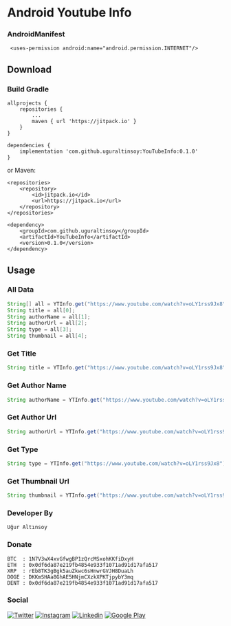 # Android Youtube Info

### AndroidManifest
```
 <uses-permission android:name="android.permission.INTERNET"/>
```

## Download
### Build Gradle
```
allprojects {
	repositories {
		...
		maven { url 'https://jitpack.io' }
	}
}
```
```
dependencies {
	implementation 'com.github.uguraltinsoy:YouTubeInfo:0.1.0'
}
```
or Maven:
```
<repositories>
	<repository>
	    <id>jitpack.io</id>
	    <url>https://jitpack.io</url>
	</repository>
</repositories>
```
```
<dependency>
	<groupId>com.github.uguraltinsoy</groupId>
	<artifactId>YouTubeInfo</artifactId>
	<version>0.1.0</version>
</dependency>
```

## Usage

### All Data
```Java
String[] all = YTInfo.get("https://www.youtube.com/watch?v=oLY1rss9Jx8").getAll();
String title = all[0];
String authorName = all[1];
String authorUrl = all[2];
String type = all[3];
String thumbnail = all[4];
```
### Get Title
```Java
String title = YTInfo.get("https://www.youtube.com/watch?v=oLY1rss9Jx8").getTitle();
```
### Get Author Name
```Java
String authorName = YTInfo.get("https://www.youtube.com/watch?v=oLY1rss9Jx8").getAuthorName();
```
### Get Author Url
```Java
String authorUrl = YTInfo.get("https://www.youtube.com/watch?v=oLY1rss9Jx8").getAuthorUrl();
```
### Get Type
```Java
String type = YTInfo.get("https://www.youtube.com/watch?v=oLY1rss9Jx8").getType();
```
### Get Thumbnail Url
```Java
String thumbnail = YTInfo.get("https://www.youtube.com/watch?v=oLY1rss9Jx8").getThumbnail();
```
### Developer By
```
Uğur Altınsoy
```

### Donate
```
BTC  : 1N7V3wX4xvGfwgBP1zQrcMSxohKKfiDxyH
ETH  : 0x0df6da87e219fb4854e933f1071ad91d17afa517
XRP  : rEb8TK3gBgk5auZkwc6sHnwrGVJH8DuaLh
DOGE : DKKmSHAa8GhAE5HNjmCXzkXPKTjpybY3mq
DENT : 0x0df6da87e219fb4854e933f1071ad91d17afa517
```

### Social
[![Twitter](https://img.shields.io/badge/twitter-%231DA1F2.svg?&style=for-the-badge&logo=twitter&logoColor=white)](https://twitter.com/uguraltnsy)
[![Instagram](https://img.shields.io/badge/instagram-%23E4405F.svg?&style=for-the-badge&logo=instagram&logoColor=white)](https://www.instagram.com/ugur.altnsy)
[![Linkedin](https://img.shields.io/badge/linkedin-%230077B5.svg?&style=for-the-badge&logo=linkedin&logoColor=white)](https://www.linkedin.com/in/uğur-altınsoy/)
[![Google Play](https://img.shields.io/badge/Google%20Play-414141?logo=google-play&logoColor=white&style=for-the-badge)](https://play.google.com/store/apps/developer?id=DeepLab&hl=tr)

